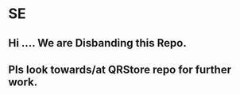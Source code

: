 # SE
## Hi .... We are Disbanding this Repo.
## Pls look towards/at QRStore repo for further work. 
